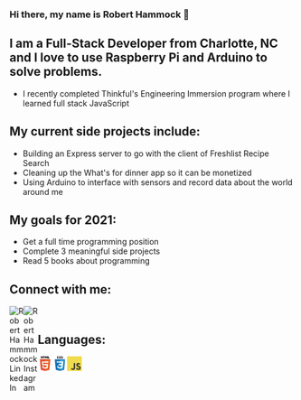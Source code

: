 ### Hi there, my name is Robert Hammock 👋

## I am a Full-Stack Developer from Charlotte, NC and I love to use Raspberry Pi and Arduino to solve problems. 

  - I recently completed Thinkful's Engineering Immersion program where I learned full stack JavaScript

## My current side projects include: 
  - Building an Express server to go with the client of Freshlist Recipe Search
  - Cleaning up the What's for dinner app so it can be monetized
  - Using Arduino to interface with sensors and record data about the world around me

## My goals for 2021:
  - Get a full time programming position
  - Complete 3 meaningful side projects
  - Read 5 books about programming
  
## Connect with me:
<!-- [<img align="left" alt="roberthammock.com" width="25px" src="https://raw.githubusercontent.com/iconic/open-iconic/master/svg/globe.svg" />][website] -->
[<img align='left' alt='Robert Hammock LinkedIn' width='25px' src='https://img.icons8.com/cute-clipart/64/000000/linkedin.png' />][linkedIn]
[<img align='left' alt='Robert Hammock Instagram' width='25px' src='https://img.icons8.com/cute-clipart/64/000000/instagram-new.png' />][instagram]
<br>

## Languages:
<img align="left" alt="HTML5" width="26px" src="https://raw.githubusercontent.com/github/explore/80688e429a7d4ef2fca1e82350fe8e3517d3494d/topics/html/html.png" />
<img align="left" alt="CSS3" width="26px" src="https://raw.githubusercontent.com/github/explore/80688e429a7d4ef2fca1e82350fe8e3517d3494d/topics/css/css.png" />
<img align="left" alt="JavaScript" width="26px" src="https://raw.githubusercontent.com/github/explore/80688e429a7d4ef2fca1e82350fe8e3517d3494d/topics/javascript/javascript.png" />

<!-- [website]: https://roberthammock.com -->
[instagram]: https://instagram.com/robert.hammock1
[linkedin]: https://linkedin.com/in/robertqhammock

<!--
**rhammock1/rhammock1** is a ✨ _special_ ✨ repository because its `README.md` (this file) appears on your GitHub profile.

Here are some ideas to get you started:

- 🔭 I’m currently working on ...
- 🌱 I’m currently learning React
- 👯 I’m looking to collaborate on ...
- 🤔 I’m looking for help with ...
- 💬 Ask me about ...
- 📫 How to reach me: ...
- 😄 Pronouns: ...
- ⚡ Fun fact: ...
-->
